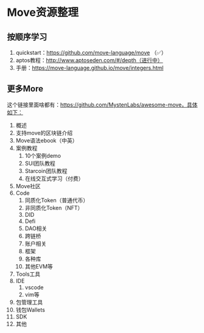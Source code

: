 # Move资源整理

## 按顺序学习

1. quickstart：https://github.com/move-language/move （✅）
2. aptos教程：http://www.aptoseden.com/#/depth（进行中）
3. 手册：https://move-language.github.io/move/integers.html



## 更多More

这个链接里面啥都有：https://github.com/MystenLabs/awesome-move，具体如下：

1. 概述
2. 支持move的区块链介绍
3. Move语法ebook（中英）
4. 案例教程
   1. 10个案例demo
   2. SUI团队教程
   3. Starcoin团队教程
   4. 在线交互式学习（付费）
5. Move社区
6. Code
   1. 同质化Token（普通代币）
   2. 非同质化Token（NFT）
   3. DID
   4. Defi
   5. DAO相关
   6. 跨链桥
   7. 账户相关
   8. 框架
   9. 各种库
   10. 其他EVM等
7. Tools工具
8. IDE
   1. vscode
   2. vim等
9. 包管理工具
10. 钱包Wallets
11. SDK
12. 其他
